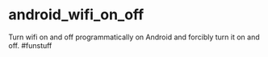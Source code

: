 # android_wifi_on_off
Turn wifi on and off programmatically on Android and forcibly turn it on and off.
#funstuff

